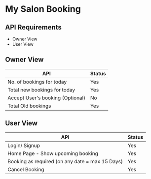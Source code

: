 # My Salon Booking
## API Requirements
- Owner View
- User View

## Owner View 
| API | Status|
| ----|-------|
| No. of bookings for today | Yes |
| Total new bookings for today | Yes |
| Accept User's booking (Optional) | No |
| Total Old bookings | Yes |

## User View
| API | Status|
| ----|-------|
| Login/ Signup | Yes |
| Home Page - Show upcoming booking | Yes |
| Booking as required (on any date = max 15 Days) | Yes |
| Cancel Booking | Yes |

